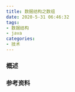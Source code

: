 ```yaml
---
title: 数据结构之数组
date: 2020-5-31 06:46:32
tags:
- 数据结构
- java
categories:
- 技术
---
```


### 概述



<!-- more -->



### 参考资料

